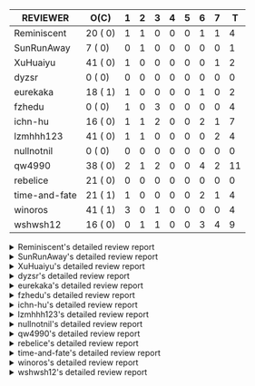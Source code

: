 |   REVIEWER    |  O(C)   | 1 | 2 | 3 | 4 | 5 | 6 | 7 | T  |
|---------------|---------|---|---|---|---|---|---|---|----|
| Reminiscent   | 20 ( 0) | 1 | 1 | 0 | 0 | 0 | 1 | 1 |  4 |
| SunRunAway    |  7 ( 0) | 0 | 1 | 0 | 0 | 0 | 0 | 0 |  1 |
| XuHuaiyu      | 41 ( 0) | 1 | 0 | 0 | 0 | 0 | 0 | 1 |  2 |
| dyzsr         |  0 ( 0) | 0 | 0 | 0 | 0 | 0 | 0 | 0 |  0 |
| eurekaka      | 18 ( 1) | 1 | 0 | 0 | 0 | 0 | 1 | 0 |  2 |
| fzhedu        |  0 ( 0) | 1 | 0 | 3 | 0 | 0 | 0 | 0 |  4 |
| ichn-hu       | 16 ( 0) | 1 | 1 | 2 | 0 | 0 | 2 | 1 |  7 |
| lzmhhh123     | 41 ( 0) | 1 | 1 | 0 | 0 | 0 | 0 | 2 |  4 |
| nullnotnil    |  0 ( 0) | 0 | 0 | 0 | 0 | 0 | 0 | 0 |  0 |
| qw4990        | 38 ( 0) | 2 | 1 | 2 | 0 | 0 | 4 | 2 | 11 |
| rebelice      | 21 ( 0) | 0 | 0 | 0 | 0 | 0 | 0 | 0 |  0 |
| time-and-fate | 21 ( 1) | 1 | 0 | 0 | 0 | 0 | 2 | 1 |  4 |
| winoros       | 41 ( 1) | 3 | 0 | 1 | 0 | 0 | 0 | 0 |  4 |
| wshwsh12      | 16 ( 0) | 0 | 1 | 1 | 0 | 0 | 3 | 4 |  9 |


<details> 
  <summary>Reminiscent's detailed review report</summary> 

## To Be Reviewed

|     REPO     |                                                                          PR                                                                           | C | LASTED |
|--------------|-------------------------------------------------------------------------------------------------------------------------------------------------------|---|--------|
| tidb/26261   | [util/ranger: fix wrong range calculation of prefix index when appending ranges to point ranges (#26066)](https://github.com/pingcap/tidb/pull/26261) |   | 41d21h |
| docs-cn/6948 | [spm: add description for baseline capture filter](https://github.com/pingcap/docs-cn/pull/6948)                                                      |   | 17h    |
| tidb/26474   | [planner: fix the unstable unit test TestTableFromMeta (#26463)](https://github.com/pingcap/tidb/pull/26474)                                          |   | 34d16h |
| tidb/26475   | [planner: fix the unstable unit test TestTableFromMeta (#26463)](https://github.com/pingcap/tidb/pull/26475)                                          |   | 34d16h |
| tidb/26476   | [planner: fix the unstable unit test TestTableFromMeta (#26463)](https://github.com/pingcap/tidb/pull/26476)                                          |   | 34d16h |
| tidb/26491   | [planner: fix the unstable test TestOrderedResultModeOnOtherOperators (#26481)](https://github.com/pingcap/tidb/pull/26491)                           |   | 33d23h |
| tidb/26492   | [planner: fix the unstable test TestOrderedResultModeOnOtherOperators (#26481)](https://github.com/pingcap/tidb/pull/26492)                           |   | 33d23h |
| tidb/26493   | [planner: fix the unstable test TestOrderedResultModeOnOtherOperators (#26481)](https://github.com/pingcap/tidb/pull/26493)                           |   | 33d23h |
| tidb/26498   | [planner: fix the unstable unit test `TestAnalyzeIncremental` (#26460)](https://github.com/pingcap/tidb/pull/26498)                                   |   | 33d20h |
| tidb/26499   | [planner: fix the unstable unit test `TestAnalyzeIncremental` (#26460)](https://github.com/pingcap/tidb/pull/26499)                                   |   | 33d19h |
| tidb/26501   | [planner: fix the unstable unit test `TestAnalyzeIncremental` (#26460)](https://github.com/pingcap/tidb/pull/26501)                                   |   | 33d19h |
| tidb/26503   | [planner: fix goroutine leak problem in some unit tests (#26500)](https://github.com/pingcap/tidb/pull/26503)                                         |   | 33d19h |
| tidb/26733   | [statistics: fix the fomula for checking outdated stats (#26728)](https://github.com/pingcap/tidb/pull/26733)                                         |   | 27d11h |
| tidb/26734   | [statistics: fix the fomula for checking outdated stats (#26728)](https://github.com/pingcap/tidb/pull/26734)                                         |   | 27d11h |
| tidb/26735   | [statistics: fix the fomula for checking outdated stats (#26728)](https://github.com/pingcap/tidb/pull/26735)                                         |   | 27d11h |
| tidb/26851   | [planner: fix the unstable test case TestAnalyzeIncremental (#26848)](https://github.com/pingcap/tidb/pull/26851)                                     |   | 22d15h |
| tidb/26852   | [planner: fix the unstable test case TestAnalyzeIncremental (#26848)](https://github.com/pingcap/tidb/pull/26852)                                     |   | 22d15h |
| tidb/26893   | [executor: fix several analyze related unstable tests (#26875)](https://github.com/pingcap/tidb/pull/26893)                                           |   | 21d18h |
| tidb/26911   | [planner: fix the issue that UnionScan returns wrong results in dynamic mode (#26876)](https://github.com/pingcap/tidb/pull/26911)                    |   | 20d22h |
| tidb/26912   | [planner: fix the issue that UnionScan returns wrong results in dynamic mode (#26876)](https://github.com/pingcap/tidb/pull/26912)                    |   | 20d22h |


## Reviewed in Last 7 Days

|    REPO    |                                                    PR                                                     | C | D |   R    |
|------------|-----------------------------------------------------------------------------------------------------------|---|---|--------|
| tidb/27161 | [planner: correctly set StatsVersion of tablePlan in copTask](https://github.com/pingcap/tidb/pull/27161) |   | 1 | 12d17h |
| tidb/27433 | [planner/core: migrate leak tests to goleak](https://github.com/pingcap/tidb/pull/27433)                  |   | 2 | 3d18h  |
| docs/6184  | [Updated sql-plan-management.md](https://github.com/pingcap/docs/pull/6184)                               |   | 6 | 2d19h  |
| tidb/27277 | [planner/cascades: migrate test-infra to testify ](https://github.com/pingcap/tidb/pull/27277)            |   | 7 | 2d6h   |


</details> 


<details> 
  <summary>SunRunAway's detailed review report</summary> 

## To Be Reviewed

|    REPO    |                                                          PR                                                          | C | LASTED  |
|------------|----------------------------------------------------------------------------------------------------------------------|---|---------|
| tidb/19807 | [executor: parallel evaluation for hash aggregate distinct](https://github.com/pingcap/tidb/pull/19807)              |   | 355d10h |
| tidb/21834 | [planner: enhanced index range calculation plan](https://github.com/pingcap/tidb/pull/21834)                         |   | 252d18h |
| tidb/21956 | [planner/preprocessor: disallow into-outfile clause in some place](https://github.com/pingcap/tidb/pull/21956)       |   | 245d23h |
| tidb/25385 | [executor: global kill 32bits (local connID part)](https://github.com/pingcap/tidb/pull/25385)                       |   | 73d10h  |
| tidb/27528 | [executor: make `group_concat` function consider the collation (#27490)](https://github.com/pingcap/tidb/pull/27528) |   | 1d21h   |
| tidb/27529 | [executor: make `group_concat` function consider the collation (#27490)](https://github.com/pingcap/tidb/pull/27529) |   | 1d21h   |
| tidb/27530 | [executor: make `group_concat` function consider the collation (#27490)](https://github.com/pingcap/tidb/pull/27530) |   | 1d21h   |


## Reviewed in Last 7 Days

|     REPO     |                                              PR                                               | C | D |   R   |
|--------------|-----------------------------------------------------------------------------------------------|---|---|-------|
| docs-cn/6716 | [sysvar: add doc for tidb-restricted-read-only](https://github.com/pingcap/docs-cn/pull/6716) |   | 2 | 33d3h |


</details> 


<details> 
  <summary>XuHuaiyu's detailed review report</summary> 

## To Be Reviewed

|     REPO     |                                                                                          PR                                                                                          | C | LASTED  |
|--------------|--------------------------------------------------------------------------------------------------------------------------------------------------------------------------------------|---|---------|
| docs-cn/5561 | [Add sql optimization-related docs to toc](https://github.com/pingcap/docs-cn/pull/5561)                                                                                             |   | 184d15h |
| docs-cn/6716 | [sysvar: add doc for tidb-restricted-read-only](https://github.com/pingcap/docs-cn/pull/6716)                                                                                        |   | 34d18h  |
| tidb/21401   | [expression: incompatibility with MySQL for ADDTIME()](https://github.com/pingcap/tidb/pull/21401)                                                                                   |   | 268d11h |
| docs-cn/6757 | [Remove two deprecated flags](https://github.com/pingcap/docs-cn/pull/6757)                                                                                                          |   | 27d19h  |
| tidb/26364   | [planner: unify the terms NDV and cardinality in the optimizer (#26345)](https://github.com/pingcap/tidb/pull/26364)                                                                 |   | 36d22h  |
| tidb/26566   | [expression, executor: fix type infer for greatest/leastest(datetime) (#26533)](https://github.com/pingcap/tidb/pull/26566)                                                          |   | 30d17h  |
| tidb/26671   | [expression: Fix wrong charset and collation for case when function (#26663)](https://github.com/pingcap/tidb/pull/26671)                                                            |   | 29d10h  |
| tidb/26672   | [expression: Fix wrong charset and collation for case when function (#26663)](https://github.com/pingcap/tidb/pull/26672)                                                            |   | 29d10h  |
| tidb/26673   | [expression: Fix wrong charset and collation for case when function (#26663)](https://github.com/pingcap/tidb/pull/26673)                                                            |   | 29d10h  |
| tidb/26707   | [statistics: trigger auto-analyze based on histogram row count (#24382)](https://github.com/pingcap/tidb/pull/26707)                                                                 |   | 28d16h  |
| tidb/26724   | [expression: fix float64 overflow check in plus/minus real function (#24179)](https://github.com/pingcap/tidb/pull/26724)                                                            |   | 27d18h  |
| tidb/26725   | [expression: fix float64 overflow check in plus/minus real function (#24179)](https://github.com/pingcap/tidb/pull/26725)                                                            |   | 27d18h  |
| tidb/26893   | [executor: fix several analyze related unstable tests (#26875)](https://github.com/pingcap/tidb/pull/26893)                                                                          |   | 21d18h  |
| tidb/26911   | [planner: fix the issue that UnionScan returns wrong results in dynamic mode (#26876)](https://github.com/pingcap/tidb/pull/26911)                                                   |   | 20d22h  |
| tidb/26912   | [planner: fix the issue that UnionScan returns wrong results in dynamic mode (#26876)](https://github.com/pingcap/tidb/pull/26912)                                                   |   | 20d22h  |
| tidb/26925   | [expression: Push down ADDDATE(), DATE_ADD() on String, Real types (#26441)](https://github.com/pingcap/tidb/pull/26925)                                                             |   | 20d18h  |
| tidb/26961   | [expression: Add missing pbcode for functions `InetAton/InetNtoa/Inet6Aton/Inet6Ntoa/IsIPv4/IsIPv4Compat/IsIPv4Mapped/IsIPv6`. (#26939)](https://github.com/pingcap/tidb/pull/26961) |   | 19d18h  |
| tidb/26995   | [expression/expression: add pushdown functions (#26786)](https://github.com/pingcap/tidb/pull/26995)                                                                                 |   | 17d12h  |
| tidb/27080   | [executor: change the time record way of IndexLookUp executor](https://github.com/pingcap/tidb/pull/27080)                                                                           |   | 15d15h  |
| tidb/27110   | [executor: fix unexpected behavior when casting invalid string to date (#26784)](https://github.com/pingcap/tidb/pull/27110)                                                         |   | 14d18h  |
| tidb/27112   | [executor: fix unexpected behavior when casting invalid string to date (#26784)](https://github.com/pingcap/tidb/pull/27112)                                                         |   | 14d18h  |
| tidb/27195   | [expression: do not derive filters containing null sensitive functions from outer join (#27067)](https://github.com/pingcap/tidb/pull/27195)                                         |   | 12d19h  |
| tidb/27258   | [planner: fix wrong selection push down when having above agg (#27021)](https://github.com/pingcap/tidb/pull/27258)                                                                  |   | 9d13h   |
| tidb/27282   | [planner: add missing column for Apply convert to Join (#27246)](https://github.com/pingcap/tidb/pull/27282)                                                                         |   | 8d22h   |
| tidb/27283   | [planner: add missing column for Apply convert to Join (#27246)](https://github.com/pingcap/tidb/pull/27283)                                                                         |   | 8d22h   |
| tidb/27284   | [planner: add missing column for Apply convert to Join (#27246)](https://github.com/pingcap/tidb/pull/27284)                                                                         |   | 8d22h   |
| tidb/27293   | [planner: generate tableDual when partition pruning failed (#26894)](https://github.com/pingcap/tidb/pull/27293)                                                                     |   | 8d19h   |
| tidb/27315   | [go.mod: update parser to fix the parse error for subquery (#25647)](https://github.com/pingcap/tidb/pull/27315)                                                                     |   | 8d13h   |
| tidb/27368   | [expression: fix extract bug when argument is a negative duration (#27318)](https://github.com/pingcap/tidb/pull/27368)                                                              |   | 6d20h   |
| tidb/27378   | [distsql: fix goroutine/memory leak for streaming when query is cancelled (#27354)](https://github.com/pingcap/tidb/pull/27378)                                                      |   | 6d18h   |
| tidb/27379   | [distsql: fix goroutine/memory leak for streaming when query is cancelled (#27354)](https://github.com/pingcap/tidb/pull/27379)                                                      |   | 6d18h   |
| tidb/27380   | [distsql: fix goroutine/memory leak for streaming when query is cancelled (#27354)](https://github.com/pingcap/tidb/pull/27380)                                                      |   | 6d18h   |
| tidb/27403   | [expression: round function for int should use round half up rule](https://github.com/pingcap/tidb/pull/27403)                                                                       |   | 6d10h   |
| tidb/27417   | [expression: Fix wrong way to check for overflow (#27122)](https://github.com/pingcap/tidb/pull/27417)                                                                               |   | 5d21h   |
| tidb/27499   | [executor: calling child.Open() after initialization for HashJoin](https://github.com/pingcap/tidb/pull/27499)                                                                       |   | 2d18h   |
| tidb/27528   | [executor: make `group_concat` function consider the collation (#27490)](https://github.com/pingcap/tidb/pull/27528)                                                                 |   | 1d21h   |
| tidb/27529   | [executor: make `group_concat` function consider the collation (#27490)](https://github.com/pingcap/tidb/pull/27529)                                                                 |   | 1d21h   |
| tidb/27530   | [executor: make `group_concat` function consider the collation (#27490)](https://github.com/pingcap/tidb/pull/27530)                                                                 |   | 1d21h   |
| tidb/27548   | [planner: fix expression rewrite makes between expr infers wrong collation. (#27254)](https://github.com/pingcap/tidb/pull/27548)                                                    |   | 1d15h   |
| tidb/27549   | [planner: fix expression rewrite makes between expr infers wrong collation. (#27254)](https://github.com/pingcap/tidb/pull/27549)                                                    |   | 1d15h   |
| tidb/27550   | [planner: fix expression rewrite makes between expr infers wrong collation. (#27254)](https://github.com/pingcap/tidb/pull/27550)                                                    |   | 1d15h   |


## Reviewed in Last 7 Days

|    REPO    |                                                           PR                                                           | C | D |   R    |
|------------|------------------------------------------------------------------------------------------------------------------------|---|---|--------|
| tidb/23373 | [executor: fix get var expr when session var is hex literal (#23241)](https://github.com/pingcap/tidb/pull/23373)      |   | 1 | 161d2h |
| tidb/27354 | [distsql: fix goroutine/memory leak for streaming when query is cancelled](https://github.com/pingcap/tidb/pull/27354) |   | 7 | 14h    |


</details> 


<details> 
  <summary>dyzsr's detailed review report</summary> 

## To Be Reviewed

| REPO | PR | C | LASTED |
|------|----|---|--------|


## Reviewed in Last 7 Days

| REPO | PR | C | D | R |
|------|----|---|---|---|


</details> 


<details> 
  <summary>eurekaka's detailed review report</summary> 

## To Be Reviewed

|    REPO    |                                                                         PR                                                                         | C | LASTED  |
|------------|----------------------------------------------------------------------------------------------------------------------------------------------------|---|---------|
| tidb/22416 | [core: fix subQuery at projection in only_full_group](https://github.com/pingcap/tidb/pull/22416)                                                  | Y | 221d11h |
| tidb/23316 | [planner: Fix rebuild range for prepared plan](https://github.com/pingcap/tidb/pull/23316)                                                         |   | 163d17h |
| tidb/24061 | [statistics: fix some potential panic in statistics (#23988)](https://github.com/pingcap/tidb/pull/24061)                                          |   | 132d12h |
| tidb/24556 | [planner: add MergeAdjacentWindow rule for cascades](https://github.com/pingcap/tidb/pull/24556)                                                   |   | 106d10h |
| tidb/25845 | [planner,executor: fix 'select ...(join on partition table) for update' panic (#21148)](https://github.com/pingcap/tidb/pull/25845)                |   | 56d19h  |
| tidb/26098 | [executor, planner: add support for SQL_CALC_FOUND_ROWS](https://github.com/pingcap/tidb/pull/26098)                                               |   | 46d23h  |
| tidb/26658 | [planner: fix CTE bug when MergeJoin is used (#25514)](https://github.com/pingcap/tidb/pull/26658)                                                 |   | 29d15h  |
| tidb/26734 | [statistics: fix the fomula for checking outdated stats (#26728)](https://github.com/pingcap/tidb/pull/26734)                                      |   | 27d11h  |
| tidb/26963 | [ddl: tidb panic while query hash partition table with is null condition (#23849)](https://github.com/pingcap/tidb/pull/26963)                     |   | 19d16h  |
| tidb/27099 | [planner: support expression index for view](https://github.com/pingcap/tidb/pull/27099)                                                           |   | 14d19h  |
| tidb/27299 | [statistics: fix "data too long" error when dumping stats from table with new collation data (#27033)](https://github.com/pingcap/tidb/pull/27299) |   | 8d18h   |
| tidb/27300 | [statistics: fix "data too long" error when dumping stats from table with new collation data (#27033)](https://github.com/pingcap/tidb/pull/27300) |   | 8d18h   |
| tidb/27301 | [statistics: fix "data too long" error when dumping stats from table with new collation data (#27033)](https://github.com/pingcap/tidb/pull/27301) |   | 8d18h   |
| tidb/27302 | [statistics: fix "data too long" error when dumping stats from table with new collation data (#27033)](https://github.com/pingcap/tidb/pull/27302) |   | 8d18h   |
| tidb/27308 | [statistics: fix a error check to prevent nil dereference (#27295)](https://github.com/pingcap/tidb/pull/27308)                                    |   | 8d17h   |
| tidb/27548 | [planner: fix expression rewrite makes between expr infers wrong collation. (#27254)](https://github.com/pingcap/tidb/pull/27548)                  |   | 1d15h   |
| tidb/27549 | [planner: fix expression rewrite makes between expr infers wrong collation. (#27254)](https://github.com/pingcap/tidb/pull/27549)                  |   | 1d15h   |
| tidb/27550 | [planner: fix expression rewrite makes between expr infers wrong collation. (#27254)](https://github.com/pingcap/tidb/pull/27550)                  |   | 1d15h   |


## Reviewed in Last 7 Days

|     REPO     |                                        PR                                        | C | D |  R  |
|--------------|----------------------------------------------------------------------------------|---|---|-----|
| docs/6248    | [fix typo for sql-plan-management.md](https://github.com/pingcap/docs/pull/6248) |   | 1 | 0h  |
| docs-cn/6896 | [spm: fix typo](https://github.com/pingcap/docs-cn/pull/6896)                    |   | 6 | 15h |


</details> 


<details> 
  <summary>fzhedu's detailed review report</summary> 

## To Be Reviewed

| REPO | PR | C | LASTED |
|------|----|---|--------|


## Reviewed in Last 7 Days

|    REPO    |                                                         PR                                                         | C | D |   R    |
|------------|--------------------------------------------------------------------------------------------------------------------|---|---|--------|
| tics/2759  | [fix bug that SharedQueryBlockInputStream may loss block randomly](https://github.com/pingcap/tics/pull/2759)      |   | 1 | 0h     |
| tidb/27029 | [planner: add projection pushdown to tikv](https://github.com/pingcap/tidb/pull/27029)                             |   | 3 | 14d16h |
| tics/2741  | [Fix dupliated serialization for broadcast join in MPPTunnelSet::write](https://github.com/pingcap/tics/pull/2741) |   | 3 | 2h     |
| tics/2574  | [Separate MPPTunnel into a single file](https://github.com/pingcap/tics/pull/2574)                                 |   | 3 | 18d12h |


</details> 


<details> 
  <summary>ichn-hu's detailed review report</summary> 

## To Be Reviewed

|    REPO    |                                                           PR                                                           | C | LASTED  |
|------------|------------------------------------------------------------------------------------------------------------------------|---|---------|
| tidb/20903 | [planner: fix confused and unnecessary double-projection in plans.](https://github.com/pingcap/tidb/pull/20903)        |   | 292d17h |
| tidb/22631 | [executor: refine window processor](https://github.com/pingcap/tidb/pull/22631)                                        |   | 206d22h |
| tidb/26000 | [expression: fix incompatible last_day func behavior in sql mode (#25953)](https://github.com/pingcap/tidb/pull/26000) |   | 50d15h  |
| tidb/27119 | [executor: fix json_objectagg() on varbinary type](https://github.com/pingcap/tidb/pull/27119)                         |   | 14d16h  |
| tidb/27403 | [expression: round function for int should use round half up rule](https://github.com/pingcap/tidb/pull/27403)         |   | 6d10h   |
| tidb/27416 | [expression: Fix wrong way to check for overflow (#27122)](https://github.com/pingcap/tidb/pull/27416)                 |   | 5d21h   |
| tidb/27417 | [expression: Fix wrong way to check for overflow (#27122)](https://github.com/pingcap/tidb/pull/27417)                 |   | 5d21h   |
| tidb/27418 | [expression: Fix wrong way to check for overflow (#27122)](https://github.com/pingcap/tidb/pull/27418)                 |   | 5d21h   |
| tidb/27419 | [expression: Fix wrong way to check for overflow (#27122)](https://github.com/pingcap/tidb/pull/27419)                 |   | 5d21h   |
| tidb/27451 | [expression: fix wrong result for date add sub (#27244)](https://github.com/pingcap/tidb/pull/27451)                   |   | 5d16h   |
| tidb/27452 | [expression: fix wrong result for date add sub (#27244)](https://github.com/pingcap/tidb/pull/27452)                   |   | 5d16h   |
| tidb/27453 | [expression: fix wrong result for date add sub (#27244)](https://github.com/pingcap/tidb/pull/27453)                   |   | 5d16h   |
| tidb/27454 | [expression: fix wrong result for date add sub (#27244)](https://github.com/pingcap/tidb/pull/27454)                   |   | 5d16h   |
| tidb/27528 | [executor: make `group_concat` function consider the collation (#27490)](https://github.com/pingcap/tidb/pull/27528)   |   | 1d21h   |
| tidb/27529 | [executor: make `group_concat` function consider the collation (#27490)](https://github.com/pingcap/tidb/pull/27529)   |   | 1d21h   |
| tidb/27530 | [executor: make `group_concat` function consider the collation (#27490)](https://github.com/pingcap/tidb/pull/27530)   |   | 1d21h   |


## Reviewed in Last 7 Days

|        REPO        |                                                        PR                                                         | C | D |   R    |
|--------------------|-------------------------------------------------------------------------------------------------------------------|---|---|--------|
| tidb/27569         | [unistore: remove an unused interface](https://github.com/pingcap/tidb/pull/27569)                                |   | 1 | 0h     |
| tidb/26651         | [expression, executor: introduce propagateType for castDecimalAsReal](https://github.com/pingcap/tidb/pull/26651) |   | 2 | 27d21h |
| tidb/27490         | [executor: make `group_concat` function consider the collation](https://github.com/pingcap/tidb/pull/27490)       |   | 3 | 1h     |
| tidb-dev-guide/104 | [install-golang: grammar review](https://github.com/pingcap/tidb-dev-guide/pull/104)                              |   | 3 | 0h     |
| tidb/27244         | [expression: fix wrong result for date add sub](https://github.com/pingcap/tidb/pull/27244)                       |   | 6 | 4d0h   |
| tidb/27122         | [expression: Fix wrong way to check for overflow](https://github.com/pingcap/tidb/pull/27122)                     |   | 6 | 8d17h  |
| tidb/27360         | [expression: support pushing function `ROUND` to TiFlash](https://github.com/pingcap/tidb/pull/27360)             |   | 7 | 5h     |


</details> 


<details> 
  <summary>lzmhhh123's detailed review report</summary> 

## To Be Reviewed

|     REPO     |                                                                                          PR                                                                                          | C | LASTED  |
|--------------|--------------------------------------------------------------------------------------------------------------------------------------------------------------------------------------|---|---------|
| docs-cn/6861 | [Add description about table name/alias specifying for read_from_storage hint](https://github.com/pingcap/docs-cn/pull/6861)                                                         |   | 12d13h  |
| tidb/22631   | [executor: refine window processor](https://github.com/pingcap/tidb/pull/22631)                                                                                                      |   | 206d22h |
| docs/6164    | [Add description about table name/alias specifying for read_from_storage hint](https://github.com/pingcap/docs/pull/6164)                                                            |   | 12d13h  |
| tidb/24778   | [expression: Push down group concat to TiFlash](https://github.com/pingcap/tidb/pull/24778)                                                                                          |   | 97d22h  |
| tidb/26005   | [expression: fix cast string like '.1a1' to decimal has no warnings information](https://github.com/pingcap/tidb/pull/26005)                                                         |   | 50d13h  |
| tidb/26152   | [types: year function can't handle some date string](https://github.com/pingcap/tidb/pull/26152)                                                                                     |   | 44d14h  |
| tidb/26343   | [metrics: fix copr-cache metrics (#26339)](https://github.com/pingcap/tidb/pull/26343)                                                                                               |   | 37d17h  |
| tidb/26455   | [util: fix range building for binary literal (#23699)](https://github.com/pingcap/tidb/pull/26455)                                                                                   |   | 34d20h  |
| tidb/26501   | [planner: fix the unstable unit test `TestAnalyzeIncremental` (#26460)](https://github.com/pingcap/tidb/pull/26501)                                                                  |   | 33d19h  |
| tikv/10616   | [copr: fix Max/Min bug when comparing signed and unsigned int64 (#10167)](https://github.com/tikv/tikv/pull/10616)                                                                   |   | 33d20h  |
| tidb/26673   | [expression: Fix wrong charset and collation for case when function (#26663)](https://github.com/pingcap/tidb/pull/26673)                                                            |   | 29d10h  |
| tikv/10617   | [copr: fix Max/Min bug when comparing signed and unsigned int64 (#10167)](https://github.com/tikv/tikv/pull/10617)                                                                   |   | 33d20h  |
| tidb/26724   | [expression: fix float64 overflow check in plus/minus real function (#24179)](https://github.com/pingcap/tidb/pull/26724)                                                            |   | 27d18h  |
| tidb/26725   | [expression: fix float64 overflow check in plus/minus real function (#24179)](https://github.com/pingcap/tidb/pull/26725)                                                            |   | 27d18h  |
| tidb/26735   | [statistics: fix the fomula for checking outdated stats (#26728)](https://github.com/pingcap/tidb/pull/26735)                                                                        |   | 27d11h  |
| tidb/26852   | [planner: fix the unstable test case TestAnalyzeIncremental (#26848)](https://github.com/pingcap/tidb/pull/26852)                                                                    |   | 22d15h  |
| tidb/26888   | [types: fix inaccurate return type of plus between bit and int](https://github.com/pingcap/tidb/pull/26888)                                                                          |   | 21d19h  |
| tidb/26904   | [executor: make NO_ZERO_IN_DATE affect the default values (#26828)](https://github.com/pingcap/tidb/pull/26904)                                                                      |   | 21d6h   |
| tidb/26918   | [expression: Support mathematical functions pushdown to tiflash (#25596)](https://github.com/pingcap/tidb/pull/26918)                                                                |   | 20d19h  |
| tidb/26919   | [expression: Support mathematical functions pushdown to tiflash (#25596)](https://github.com/pingcap/tidb/pull/26919)                                                                |   | 20d19h  |
| tidb/26924   | [expression: Push down ADDDATE(), DATE_ADD() on String, Real types (#26441)](https://github.com/pingcap/tidb/pull/26924)                                                             |   | 20d18h  |
| tidb/26960   | [expression: Add missing pbcode for functions `InetAton/InetNtoa/Inet6Aton/Inet6Ntoa/IsIPv4/IsIPv4Compat/IsIPv4Mapped/IsIPv6`. (#26939)](https://github.com/pingcap/tidb/pull/26960) |   | 19d18h  |
| tidb/26967   | [planner: add missing distinct flag for Apply convert to join (#26959)](https://github.com/pingcap/tidb/pull/26967)                                                                  |   | 19d15h  |
| tidb/26968   | [planner: add missing distinct flag for Apply convert to join (#26959)](https://github.com/pingcap/tidb/pull/26968)                                                                  |   | 19d15h  |
| tidb/26969   | [planner: add missing distinct flag for Apply convert to join (#26959)](https://github.com/pingcap/tidb/pull/26969)                                                                  |   | 19d15h  |
| tidb/27062   | [planner: fix bug when unfolding wildcard in view definiton (#25226)](https://github.com/pingcap/tidb/pull/27062)                                                                    |   | 15d19h  |
| tidb/27063   | [planner: fix bug when unfolding wildcard in view definiton (#25226)](https://github.com/pingcap/tidb/pull/27063)                                                                    |   | 15d19h  |
| tidb/27110   | [executor: fix unexpected behavior when casting invalid string to date (#26784)](https://github.com/pingcap/tidb/pull/27110)                                                         |   | 14d18h  |
| tidb/27194   | [expression: do not derive filters containing null sensitive functions from outer join (#27067)](https://github.com/pingcap/tidb/pull/27194)                                         |   | 12d19h  |
| tidb/27212   | [planner: fix wrong charset about union result of date type and int](https://github.com/pingcap/tidb/pull/27212)                                                                     |   | 12d14h  |
| tidb/27258   | [planner: fix wrong selection push down when having above agg (#27021)](https://github.com/pingcap/tidb/pull/27258)                                                                  |   | 9d13h   |
| tidb/27282   | [planner: add missing column for Apply convert to Join (#27246)](https://github.com/pingcap/tidb/pull/27282)                                                                         |   | 8d22h   |
| tidb/27283   | [planner: add missing column for Apply convert to Join (#27246)](https://github.com/pingcap/tidb/pull/27283)                                                                         |   | 8d22h   |
| tidb/27284   | [planner: add missing column for Apply convert to Join (#27246)](https://github.com/pingcap/tidb/pull/27284)                                                                         |   | 8d22h   |
| tidb/27301   | [statistics: fix "data too long" error when dumping stats from table with new collation data (#27033)](https://github.com/pingcap/tidb/pull/27301)                                   |   | 8d18h   |
| tidb/27316   | [go.mod: update parser to fix the parse error for subquery (#25647)](https://github.com/pingcap/tidb/pull/27316)                                                                     |   | 8d13h   |
| tidb/27367   | [expression: fix extract bug when argument is a negative duration (#27318)](https://github.com/pingcap/tidb/pull/27367)                                                              |   | 6d20h   |
| tidb/27412   | [planner: fix tablesample 'order by' clause from partitioned table (#27383)](https://github.com/pingcap/tidb/pull/27412)                                                             |   | 5d21h   |
| tidb/27453   | [expression: fix wrong result for date add sub (#27244)](https://github.com/pingcap/tidb/pull/27453)                                                                                 |   | 5d16h   |
| tidb/27528   | [executor: make `group_concat` function consider the collation (#27490)](https://github.com/pingcap/tidb/pull/27528)                                                                 |   | 1d21h   |
| tidb/27549   | [planner: fix expression rewrite makes between expr infers wrong collation. (#27254)](https://github.com/pingcap/tidb/pull/27549)                                                    |   | 1d15h   |


## Reviewed in Last 7 Days

|    REPO     |                                                           PR                                                            | C | D |   R    |
|-------------|-------------------------------------------------------------------------------------------------------------------------|---|---|--------|
| tidb/23373  | [executor: fix get var expr when session var is hex literal (#23241)](https://github.com/pingcap/tidb/pull/23373)       |   | 1 | 161d2h |
| tidb/27022  | [planner: fix column count mismatch error when push down Agg to UnionExec.](https://github.com/pingcap/tidb/pull/27022) |   | 2 | 14d22h |
| tidb/27382  | [*: update parser to fix IT](https://github.com/pingcap/tidb/pull/27382)                                                |   | 7 | 2h     |
| parser/1317 | [fix select field again](https://github.com/pingcap/parser/pull/1317)                                                   |   | 7 | 0h     |


</details> 


<details> 
  <summary>nullnotnil's detailed review report</summary> 

## To Be Reviewed

| REPO | PR | C | LASTED |
|------|----|---|--------|


## Reviewed in Last 7 Days

| REPO | PR | C | D | R |
|------|----|---|---|---|


</details> 


<details> 
  <summary>qw4990's detailed review report</summary> 

## To Be Reviewed

|     REPO     |                                                                          PR                                                                           | C | LASTED  |
|--------------|-------------------------------------------------------------------------------------------------------------------------------------------------------|---|---------|
| tidb/21018   | [planner: don't push down null sensitive join conditions (#19620)](https://github.com/pingcap/tidb/pull/21018)                                        |   | 286d16h |
| docs-cn/5561 | [Add sql optimization-related docs to toc](https://github.com/pingcap/docs-cn/pull/5561)                                                              |   | 184d15h |
| tidb/23590   | [planner, table: optimize the list partition pruner for range query](https://github.com/pingcap/tidb/pull/23590)                                      |   | 152d16h |
| tidb/25845   | [planner,executor: fix 'select ...(join on partition table) for update' panic (#21148)](https://github.com/pingcap/tidb/pull/25845)                   |   | 56d19h  |
| tidb/26261   | [util/ranger: fix wrong range calculation of prefix index when appending ranges to point ranges (#26066)](https://github.com/pingcap/tidb/pull/26261) |   | 41d21h  |
| tidb/26323   | [planner: use multi-layer projections for subquery selection (#8190)](https://github.com/pingcap/tidb/pull/26323)                                     |   | 38d6h   |
| tidb/26493   | [planner: fix the unstable test TestOrderedResultModeOnOtherOperators (#26481)](https://github.com/pingcap/tidb/pull/26493)                           |   | 33d23h  |
| tidb/26499   | [planner: fix the unstable unit test `TestAnalyzeIncremental` (#26460)](https://github.com/pingcap/tidb/pull/26499)                                   |   | 33d19h  |
| tidb/26563   | [planner/core: fix a panic when select for update on join partition table with normal table (#26373)](https://github.com/pingcap/tidb/pull/26563)     |   | 30d17h  |
| tidb/26631   | [executor: fix table id to partition id mapping in select lock executor (#26380)](https://github.com/pingcap/tidb/pull/26631)                         |   | 29d21h  |
| tidb/26658   | [planner: fix CTE bug when MergeJoin is used (#25514)](https://github.com/pingcap/tidb/pull/26658)                                                    |   | 29d15h  |
| tidb/26672   | [expression: Fix wrong charset and collation for case when function (#26663)](https://github.com/pingcap/tidb/pull/26672)                             |   | 29d10h  |
| tidb/26702   | [variable, ddl: allow auto inc columns in generated columns and expression indexes (#23940)](https://github.com/pingcap/tidb/pull/26702)              |   | 28d17h  |
| tidb/26851   | [planner: fix the unstable test case TestAnalyzeIncremental (#26848)](https://github.com/pingcap/tidb/pull/26851)                                     |   | 22d15h  |
| tidb/26893   | [executor: fix several analyze related unstable tests (#26875)](https://github.com/pingcap/tidb/pull/26893)                                           |   | 21d18h  |
| tidb/26903   | [executor: make NO_ZERO_IN_DATE affect the default values (#26828)](https://github.com/pingcap/tidb/pull/26903)                                       |   | 21d6h   |
| tidb/26919   | [expression: Support mathematical functions pushdown to tiflash (#25596)](https://github.com/pingcap/tidb/pull/26919)                                 |   | 20d19h  |
| tidb/26927   | [expression: support date function pushed down to tiflash (#26640)](https://github.com/pingcap/tidb/pull/26927)                                       |   | 20d18h  |
| tidb/26969   | [planner: add missing distinct flag for Apply convert to join (#26959)](https://github.com/pingcap/tidb/pull/26969)                                   |   | 19d15h  |
| tidb/27006   | [excutor: fix the date precision of builtinCastDurationAsStringSig.vecEvalString (#23332)](https://github.com/pingcap/tidb/pull/27006)                |   | 16d23h  |
| tidb/27053   | [Revert "ddl: fix create partition table error under NO_UNSIGNED_SUBTRACTION" (#26935)](https://github.com/pingcap/tidb/pull/27053)                   |   | 15d22h  |
| tidb/27062   | [planner: fix bug when unfolding wildcard in view definiton (#25226)](https://github.com/pingcap/tidb/pull/27062)                                     |   | 15d19h  |
| tidb/27063   | [planner: fix bug when unfolding wildcard in view definiton (#25226)](https://github.com/pingcap/tidb/pull/27063)                                     |   | 15d19h  |
| tidb/27100   | [Revert "ddl: fix create partition table error under NO_UNSIGNED_SUBTRACTION" (#26935)](https://github.com/pingcap/tidb/pull/27100)                   |   | 14d19h  |
| tidb/27260   | [planner: do not merge the generated column stats to global stats (#27256)](https://github.com/pingcap/tidb/pull/27260)                               |   | 9d12h   |
| tidb/27293   | [planner: generate tableDual when partition pruning failed (#26894)](https://github.com/pingcap/tidb/pull/27293)                                      |   | 8d19h   |
| tidb/27300   | [statistics: fix "data too long" error when dumping stats from table with new collation data (#27033)](https://github.com/pingcap/tidb/pull/27300)    |   | 8d18h   |
| tidb/27305   | [statistics: fix a error check to prevent nil dereference (#27295)](https://github.com/pingcap/tidb/pull/27305)                                       |   | 8d17h   |
| tidb/27306   | [statistics: fix a error check to prevent nil dereference (#27295)](https://github.com/pingcap/tidb/pull/27306)                                       |   | 8d17h   |
| tidb/27308   | [statistics: fix a error check to prevent nil dereference (#27295)](https://github.com/pingcap/tidb/pull/27308)                                       |   | 8d17h   |
| tidb/27315   | [go.mod: update parser to fix the parse error for subquery (#25647)](https://github.com/pingcap/tidb/pull/27315)                                      |   | 8d13h   |
| tidb/27316   | [go.mod: update parser to fix the parse error for subquery (#25647)](https://github.com/pingcap/tidb/pull/27316)                                      |   | 8d13h   |
| tidb/27319   | [ddl: fix `DROP [GLOBAL] TEMPORARY TABLE IF EXISTS` returns error when table not exist (#27287)](https://github.com/pingcap/tidb/pull/27319)          |   | 8d12h   |
| tidb/27380   | [distsql: fix goroutine/memory leak for streaming when query is cancelled (#27354)](https://github.com/pingcap/tidb/pull/27380)                       |   | 6d18h   |
| tidb/27411   | [planner: fix tablesample 'order by' clause from partitioned table (#27383)](https://github.com/pingcap/tidb/pull/27411)                              |   | 5d21h   |
| tidb/27412   | [planner: fix tablesample 'order by' clause from partitioned table (#27383)](https://github.com/pingcap/tidb/pull/27412)                              |   | 5d21h   |
| tidb/27452   | [expression: fix wrong result for date add sub (#27244)](https://github.com/pingcap/tidb/pull/27452)                                                  |   | 5d16h   |
| tidb/27548   | [planner: fix expression rewrite makes between expr infers wrong collation. (#27254)](https://github.com/pingcap/tidb/pull/27548)                     |   | 1d15h   |


## Reviewed in Last 7 Days

|     REPO     |                                                             PR                                                             | C | D |   R    |
|--------------|----------------------------------------------------------------------------------------------------------------------------|---|---|--------|
| tidb/27584   | [planner: make sure limit outputs no more columns than its child (#25345)](https://github.com/pingcap/tidb/pull/27584)     |   | 1 | 0h     |
| docs-cn/6943 | [fix typo for SPM](https://github.com/pingcap/docs-cn/pull/6943)                                                           |   | 1 | 0h     |
| tidb/27433   | [planner/core: migrate leak tests to goleak](https://github.com/pingcap/tidb/pull/27433)                                   |   | 2 | 3d18h  |
| tidb/27506   | [expression: make count distinct multi column aware of new collation (#27111)](https://github.com/pingcap/tidb/pull/27506) |   | 3 | 0h     |
| tidb/27507   | [expression: make count distinct multi column aware of new collation (#27111)](https://github.com/pingcap/tidb/pull/27507) |   | 3 | 0h     |
| tidb/27414   | [planner: fix tablesample 'order by' clause from partitioned table (#27383)](https://github.com/pingcap/tidb/pull/27414)   |   | 6 | 3h     |
| docs/6159    | [Introduced 2 new variables](https://github.com/pingcap/docs/pull/6159)                                                    |   | 6 | 7d1h   |
| tidb/27430   | [statistics: fix two unstable tests](https://github.com/pingcap/tidb/pull/27430)                                           |   | 6 | 0h     |
| tidb/27383   | [planner: fix tablesample 'order by' clause from partitioned table](https://github.com/pingcap/tidb/pull/27383)            |   | 6 | 19h    |
| tidb/26892   | [[DNM]executor: fix data race in tryFillViewColumnType](https://github.com/pingcap/tidb/pull/26892)                        |   | 7 | 14d23h |
| tidb/26713   | [planner: use the converted datum based on the target column to point get](https://github.com/pingcap/tidb/pull/26713)     |   | 7 | 21d15h |


</details> 


<details> 
  <summary>rebelice's detailed review report</summary> 

## To Be Reviewed

|     REPO     |                                                                 PR                                                                  | C | LASTED  |
|--------------|-------------------------------------------------------------------------------------------------------------------------------------|---|---------|
| docs/5185    | [sql-statements, information-schema: add `END_TIME` field for table `ANALYZE_STATUS`](https://github.com/pingcap/docs/pull/5185)    |   | 146d17h |
| docs-cn/5916 | [sql-statements, information-schema: add `END_TIME` field for table `ANALYZE_STATUS`](https://github.com/pingcap/docs-cn/pull/5916) |   | 146d17h |
| tidb/24033   | [statistics: fix some unstable tests in global stats (#23502)](https://github.com/pingcap/tidb/pull/24033)                          |   | 133d9h  |
| tidb/24374   | [planner: filter conflict read_from_storage hints (#24313)](https://github.com/pingcap/tidb/pull/24374)                             |   | 118d19h |
| tidb/24669   | [planner: fix "order by + num " can use a column not in select fields](https://github.com/pingcap/tidb/pull/24669)                  |   | 103d16h |
| tidb/26364   | [planner: unify the terms NDV and cardinality in the optimizer (#26345)](https://github.com/pingcap/tidb/pull/26364)                |   | 36d22h  |
| tidb/26474   | [planner: fix the unstable unit test TestTableFromMeta (#26463)](https://github.com/pingcap/tidb/pull/26474)                        |   | 34d16h  |
| tidb/26475   | [planner: fix the unstable unit test TestTableFromMeta (#26463)](https://github.com/pingcap/tidb/pull/26475)                        |   | 34d16h  |
| tidb/26476   | [planner: fix the unstable unit test TestTableFromMeta (#26463)](https://github.com/pingcap/tidb/pull/26476)                        |   | 34d16h  |
| tidb/26491   | [planner: fix the unstable test TestOrderedResultModeOnOtherOperators (#26481)](https://github.com/pingcap/tidb/pull/26491)         |   | 33d23h  |
| tidb/26492   | [planner: fix the unstable test TestOrderedResultModeOnOtherOperators (#26481)](https://github.com/pingcap/tidb/pull/26492)         |   | 33d23h  |
| tidb/26493   | [planner: fix the unstable test TestOrderedResultModeOnOtherOperators (#26481)](https://github.com/pingcap/tidb/pull/26493)         |   | 33d23h  |
| tidb/26498   | [planner: fix the unstable unit test `TestAnalyzeIncremental` (#26460)](https://github.com/pingcap/tidb/pull/26498)                 |   | 33d20h  |
| tidb/26499   | [planner: fix the unstable unit test `TestAnalyzeIncremental` (#26460)](https://github.com/pingcap/tidb/pull/26499)                 |   | 33d19h  |
| tidb/26501   | [planner: fix the unstable unit test `TestAnalyzeIncremental` (#26460)](https://github.com/pingcap/tidb/pull/26501)                 |   | 33d19h  |
| tidb/26505   | [planner: fix goroutine leak problem in some unit tests (#26500)](https://github.com/pingcap/tidb/pull/26505)                       |   | 33d19h  |
| tidb/26851   | [planner: fix the unstable test case TestAnalyzeIncremental (#26848)](https://github.com/pingcap/tidb/pull/26851)                   |   | 22d15h  |
| tidb/26852   | [planner: fix the unstable test case TestAnalyzeIncremental (#26848)](https://github.com/pingcap/tidb/pull/26852)                   |   | 22d15h  |
| tidb/26911   | [planner: fix the issue that UnionScan returns wrong results in dynamic mode (#26876)](https://github.com/pingcap/tidb/pull/26911)  |   | 20d22h  |
| tidb/26912   | [planner: fix the issue that UnionScan returns wrong results in dynamic mode (#26876)](https://github.com/pingcap/tidb/pull/26912)  |   | 20d22h  |
| tidb/26963   | [ddl: tidb panic while query hash partition table with is null condition (#23849)](https://github.com/pingcap/tidb/pull/26963)      |   | 19d16h  |


## Reviewed in Last 7 Days

| REPO | PR | C | D | R |
|------|----|---|---|---|


</details> 


<details> 
  <summary>time-and-fate's detailed review report</summary> 

## To Be Reviewed

|    REPO    |                                                                      PR                                                                       | C | LASTED  |
|------------|-----------------------------------------------------------------------------------------------------------------------------------------------|---|---------|
| tidb/22416 | [core: fix subQuery at projection in only_full_group](https://github.com/pingcap/tidb/pull/22416)                                             | Y | 221d11h |
| tidb/24374 | [planner: filter conflict read_from_storage hints (#24313)](https://github.com/pingcap/tidb/pull/24374)                                       |   | 118d19h |
| tidb/24539 | [statistics: dump FMSketch to KV only for partition table with dynamic prune mode (#24453)](https://github.com/pingcap/tidb/pull/24539)       |   | 106d21h |
| tidb/25390 | [planner/core: fix `isTableAliasDuplicate`, use `schema.name` as key when table has a alias name](https://github.com/pingcap/tidb/pull/25390) |   | 72d19h  |
| tidb/26474 | [planner: fix the unstable unit test TestTableFromMeta (#26463)](https://github.com/pingcap/tidb/pull/26474)                                  |   | 34d16h  |
| tidb/26475 | [planner: fix the unstable unit test TestTableFromMeta (#26463)](https://github.com/pingcap/tidb/pull/26475)                                  |   | 34d16h  |
| tidb/26476 | [planner: fix the unstable unit test TestTableFromMeta (#26463)](https://github.com/pingcap/tidb/pull/26476)                                  |   | 34d16h  |
| tidb/26498 | [planner: fix the unstable unit test `TestAnalyzeIncremental` (#26460)](https://github.com/pingcap/tidb/pull/26498)                           |   | 33d20h  |
| tidb/26499 | [planner: fix the unstable unit test `TestAnalyzeIncremental` (#26460)](https://github.com/pingcap/tidb/pull/26499)                           |   | 33d19h  |
| tidb/26501 | [planner: fix the unstable unit test `TestAnalyzeIncremental` (#26460)](https://github.com/pingcap/tidb/pull/26501)                           |   | 33d19h  |
| tidb/26506 | [planner: fix goroutine leak problem in some unit tests (#26500)](https://github.com/pingcap/tidb/pull/26506)                                 |   | 33d19h  |
| tidb/26661 | [planner: only build the same CTE once (#26454)](https://github.com/pingcap/tidb/pull/26661)                                                  |   | 29d15h  |
| tidb/26851 | [planner: fix the unstable test case TestAnalyzeIncremental (#26848)](https://github.com/pingcap/tidb/pull/26851)                             |   | 22d15h  |
| tidb/26852 | [planner: fix the unstable test case TestAnalyzeIncremental (#26848)](https://github.com/pingcap/tidb/pull/26852)                             |   | 22d15h  |
| tidb/26897 | [store/copr: use a ttl duration to protect a new recovered tiflash nod…](https://github.com/pingcap/tidb/pull/26897)                          |   | 21d16h  |
| tidb/27123 | [planner: refine prefer-range-scan behavior](https://github.com/pingcap/tidb/pull/27123)                                                      |   | 14d14h  |
| tidb/27193 | [expression: do not derive filters containing null sensitive functions from outer join (#27067)](https://github.com/pingcap/tidb/pull/27193)  |   | 12d19h  |
| tidb/27194 | [expression: do not derive filters containing null sensitive functions from outer join (#27067)](https://github.com/pingcap/tidb/pull/27194)  |   | 12d19h  |
| tidb/27195 | [expression: do not derive filters containing null sensitive functions from outer join (#27067)](https://github.com/pingcap/tidb/pull/27195)  |   | 12d19h  |
| tidb/27260 | [planner: do not merge the generated column stats to global stats (#27256)](https://github.com/pingcap/tidb/pull/27260)                       |   | 9d12h   |
| tidb/27284 | [planner: add missing column for Apply convert to Join (#27246)](https://github.com/pingcap/tidb/pull/27284)                                  |   | 8d22h   |


## Reviewed in Last 7 Days

|      REPO      |                                                      PR                                                       | C | D |  R   |
|----------------|---------------------------------------------------------------------------------------------------------------|---|---|------|
| tikv/10817     | [coprocessor: tag analyze requests correctly](https://github.com/tikv/tikv/pull/10817)                        |   | 1 | 1h   |
| tidb-test/1266 | [mysql_test: update row count of selection in explain result](https://github.com/pingcap/tidb-test/pull/1266) |   | 6 | 0h   |
| tidb/27430     | [statistics: fix two unstable tests](https://github.com/pingcap/tidb/pull/27430)                              |   | 6 | 0h   |
| tidb/27277     | [planner/cascades: migrate test-infra to testify ](https://github.com/pingcap/tidb/pull/27277)                |   | 7 | 2d6h |


</details> 


<details> 
  <summary>winoros's detailed review report</summary> 

## To Be Reviewed

|     REPO     |                                                                          PR                                                                           | C | LASTED  |
|--------------|-------------------------------------------------------------------------------------------------------------------------------------------------------|---|---------|
| docs-cn/5916 | [sql-statements, information-schema: add `END_TIME` field for table `ANALYZE_STATUS`](https://github.com/pingcap/docs-cn/pull/5916)                   |   | 146d17h |
| docs-cn/6859 | [sysvar: update doc for tidb_opt_prefer_range_scan](https://github.com/pingcap/docs-cn/pull/6859)                                                     |   | 12d20h  |
| tidb/20903   | [planner: fix confused and unnecessary double-projection in plans.](https://github.com/pingcap/tidb/pull/20903)                                       |   | 292d17h |
| docs/5783    | [migration: Add information about Vitess to TiDB migration](https://github.com/pingcap/docs/pull/5783)                                                |   | 72d5h   |
| docs-cn/6887 | [release note: add a check item for feedback-probability](https://github.com/pingcap/docs-cn/pull/6887)                                               |   | 7d18h   |
| tidb/21018   | [planner: don't push down null sensitive join conditions (#19620)](https://github.com/pingcap/tidb/pull/21018)                                        |   | 286d16h |
| tidb/22416   | [core: fix subQuery at projection in only_full_group](https://github.com/pingcap/tidb/pull/22416)                                                     | Y | 221d11h |
| tidb/22478   | [planner, executor: fix query partition table with global unique index get wrong result](https://github.com/pingcap/tidb/pull/22478)                  |   | 216d13h |
| tidb/24138   | [planner: Add Equivalence Rules to Transform BinaryOptSubquery to ExistsSubquery](https://github.com/pingcap/tidb/pull/24138)                         |   | 128d12h |
| tidb/26261   | [util/ranger: fix wrong range calculation of prefix index when appending ranges to point ranges (#26066)](https://github.com/pingcap/tidb/pull/26261) |   | 41d21h  |
| tidb/26323   | [planner: use multi-layer projections for subquery selection (#8190)](https://github.com/pingcap/tidb/pull/26323)                                     |   | 38d6h   |
| tidb/26455   | [util: fix range building for binary literal (#23699)](https://github.com/pingcap/tidb/pull/26455)                                                    |   | 34d20h  |
| tidb/26474   | [planner: fix the unstable unit test TestTableFromMeta (#26463)](https://github.com/pingcap/tidb/pull/26474)                                          |   | 34d16h  |
| tidb/26475   | [planner: fix the unstable unit test TestTableFromMeta (#26463)](https://github.com/pingcap/tidb/pull/26475)                                          |   | 34d16h  |
| tidb/26476   | [planner: fix the unstable unit test TestTableFromMeta (#26463)](https://github.com/pingcap/tidb/pull/26476)                                          |   | 34d16h  |
| tidb/26492   | [planner: fix the unstable test TestOrderedResultModeOnOtherOperators (#26481)](https://github.com/pingcap/tidb/pull/26492)                           |   | 33d23h  |
| tidb/26503   | [planner: fix goroutine leak problem in some unit tests (#26500)](https://github.com/pingcap/tidb/pull/26503)                                         |   | 33d19h  |
| tidb/26505   | [planner: fix goroutine leak problem in some unit tests (#26500)](https://github.com/pingcap/tidb/pull/26505)                                         |   | 33d19h  |
| tidb/26506   | [planner: fix goroutine leak problem in some unit tests (#26500)](https://github.com/pingcap/tidb/pull/26506)                                         |   | 33d19h  |
| tidb/26671   | [expression: Fix wrong charset and collation for case when function (#26663)](https://github.com/pingcap/tidb/pull/26671)                             |   | 29d10h  |
| tidb/26672   | [expression: Fix wrong charset and collation for case when function (#26663)](https://github.com/pingcap/tidb/pull/26672)                             |   | 29d10h  |
| tidb/26673   | [expression: Fix wrong charset and collation for case when function (#26663)](https://github.com/pingcap/tidb/pull/26673)                             |   | 29d10h  |
| tidb/26706   | [statistics: trigger auto-analyze based on histogram row count (#24382)](https://github.com/pingcap/tidb/pull/26706)                                  |   | 28d16h  |
| tidb/26707   | [statistics: trigger auto-analyze based on histogram row count (#24382)](https://github.com/pingcap/tidb/pull/26707)                                  |   | 28d16h  |
| tidb/26708   | [statistics: trigger auto-analyze based on histogram row count (#24382)](https://github.com/pingcap/tidb/pull/26708)                                  |   | 28d16h  |
| tidb/26963   | [ddl: tidb panic while query hash partition table with is null condition (#23849)](https://github.com/pingcap/tidb/pull/26963)                        |   | 19d16h  |
| tidb/26967   | [planner: add missing distinct flag for Apply convert to join (#26959)](https://github.com/pingcap/tidb/pull/26967)                                   |   | 19d15h  |
| tidb/26968   | [planner: add missing distinct flag for Apply convert to join (#26959)](https://github.com/pingcap/tidb/pull/26968)                                   |   | 19d15h  |
| tidb/26969   | [planner: add missing distinct flag for Apply convert to join (#26959)](https://github.com/pingcap/tidb/pull/26969)                                   |   | 19d15h  |
| tidb/27022   | [planner: fix column count mismatch error when push down Agg to UnionExec.](https://github.com/pingcap/tidb/pull/27022)                               |   | 16d18h  |
| tidb/27062   | [planner: fix bug when unfolding wildcard in view definiton (#25226)](https://github.com/pingcap/tidb/pull/27062)                                     |   | 15d19h  |
| tidb/27063   | [planner: fix bug when unfolding wildcard in view definiton (#25226)](https://github.com/pingcap/tidb/pull/27063)                                     |   | 15d19h  |
| tidb/27123   | [planner: refine prefer-range-scan behavior](https://github.com/pingcap/tidb/pull/27123)                                                              |   | 14d14h  |
| tidb/27223   | [docs: add design doc for rule based index selection](https://github.com/pingcap/tidb/pull/27223)                                                     |   | 11d14h  |
| tidb/27258   | [planner: fix wrong selection push down when having above agg (#27021)](https://github.com/pingcap/tidb/pull/27258)                                   |   | 9d13h   |
| tidb/27299   | [statistics: fix "data too long" error when dumping stats from table with new collation data (#27033)](https://github.com/pingcap/tidb/pull/27299)    |   | 8d18h   |
| tidb/27300   | [statistics: fix "data too long" error when dumping stats from table with new collation data (#27033)](https://github.com/pingcap/tidb/pull/27300)    |   | 8d18h   |
| tidb/27301   | [statistics: fix "data too long" error when dumping stats from table with new collation data (#27033)](https://github.com/pingcap/tidb/pull/27301)    |   | 8d18h   |
| tidb/27302   | [statistics: fix "data too long" error when dumping stats from table with new collation data (#27033)](https://github.com/pingcap/tidb/pull/27302)    |   | 8d18h   |
| tidb/27411   | [planner: fix tablesample 'order by' clause from partitioned table (#27383)](https://github.com/pingcap/tidb/pull/27411)                              |   | 5d21h   |
| tidb/27412   | [planner: fix tablesample 'order by' clause from partitioned table (#27383)](https://github.com/pingcap/tidb/pull/27412)                              |   | 5d21h   |


## Reviewed in Last 7 Days

|    REPO    |                                                           PR                                                           | C | D |   R    |
|------------|------------------------------------------------------------------------------------------------------------------------|---|---|--------|
| tidb/27584 | [planner: make sure limit outputs no more columns than its child (#25345)](https://github.com/pingcap/tidb/pull/27584) |   | 1 | 0h     |
| tidb/27518 | [WIP: analyze options saved and used by auto analyze](https://github.com/pingcap/tidb/pull/27518)                      |   | 1 | 1d14h  |
| tidb/27161 | [planner: correctly set StatsVersion of tablePlan in copTask](https://github.com/pingcap/tidb/pull/27161)              |   | 1 | 12d16h |
| tidb/27029 | [planner: add projection pushdown to tikv](https://github.com/pingcap/tidb/pull/27029)                                 |   | 3 | 13d21h |


</details> 


<details> 
  <summary>wshwsh12's detailed review report</summary> 

## To Be Reviewed

|    REPO    |                                                                PR                                                                | C | LASTED  |
|------------|----------------------------------------------------------------------------------------------------------------------------------|---|---------|
| tidb/21401 | [expression: incompatibility with MySQL for ADDTIME()](https://github.com/pingcap/tidb/pull/21401)                               |   | 268d11h |
| tidb/21887 | [types: support %X %V %W formats for STR_TO_DATE()](https://github.com/pingcap/tidb/pull/21887)                                  |   | 249d11h |
| tidb/27258 | [planner: fix wrong selection push down when having above agg (#27021)](https://github.com/pingcap/tidb/pull/27258)              |   | 9d13h   |
| tidb/27316 | [go.mod: update parser to fix the parse error for subquery (#25647)](https://github.com/pingcap/tidb/pull/27316)                 |   | 8d13h   |
| tidb/27416 | [expression: Fix wrong way to check for overflow (#27122)](https://github.com/pingcap/tidb/pull/27416)                           |   | 5d21h   |
| tidb/27417 | [expression: Fix wrong way to check for overflow (#27122)](https://github.com/pingcap/tidb/pull/27417)                           |   | 5d21h   |
| tidb/27418 | [expression: Fix wrong way to check for overflow (#27122)](https://github.com/pingcap/tidb/pull/27418)                           |   | 5d21h   |
| tidb/27419 | [expression: Fix wrong way to check for overflow (#27122)](https://github.com/pingcap/tidb/pull/27419)                           |   | 5d21h   |
| tidb/27451 | [expression: fix wrong result for date add sub (#27244)](https://github.com/pingcap/tidb/pull/27451)                             |   | 5d16h   |
| tidb/27452 | [expression: fix wrong result for date add sub (#27244)](https://github.com/pingcap/tidb/pull/27452)                             |   | 5d16h   |
| tidb/27453 | [expression: fix wrong result for date add sub (#27244)](https://github.com/pingcap/tidb/pull/27453)                             |   | 5d16h   |
| tidb/27454 | [expression: fix wrong result for date add sub (#27244)](https://github.com/pingcap/tidb/pull/27454)                             |   | 5d16h   |
| tidb/27506 | [expression: make count distinct multi column aware of new collation (#27111)](https://github.com/pingcap/tidb/pull/27506)       |   | 2d17h   |
| tidb/27536 | [execution: fix cte dead lock when used with IndexLookupJoin (#27465)](https://github.com/pingcap/tidb/pull/27536)               |   | 1d18h   |
| tidb/27562 | [executor: Support partition spilling for HashAgg](https://github.com/pingcap/tidb/pull/27562)                                   |   | 23h     |
| tidb/27577 | [util, executor: use a individual rowContainer for each probeWorker in HashJoinExec](https://github.com/pingcap/tidb/pull/27577) |   | 18h     |


## Reviewed in Last 7 Days

|    REPO    |                                                                      PR                                                                      | C | D |   R    |
|------------|----------------------------------------------------------------------------------------------------------------------------------------------|---|---|--------|
| tidb/27403 | [expression: round function for int should use round half up rule](https://github.com/pingcap/tidb/pull/27403)                               |   | 2 | 4d16h  |
| tidb/26651 | [expression, executor: introduce propagateType for castDecimalAsReal](https://github.com/pingcap/tidb/pull/26651)                            |   | 3 | 26d17h |
| tidb/27376 | [ddl, expression: fix some string functions' flen and refine error message for expression index](https://github.com/pingcap/tidb/pull/27376) |   | 6 | 21h    |
| tidb/27379 | [distsql: fix goroutine/memory leak for streaming when query is cancelled (#27354)](https://github.com/pingcap/tidb/pull/27379)              |   | 6 | 18h    |
| tidb/27244 | [expression: fix wrong result for date add sub](https://github.com/pingcap/tidb/pull/27244)                                                  |   | 6 | 3d19h  |
| tidb/27367 | [expression: fix extract bug when argument is a negative duration (#27318)](https://github.com/pingcap/tidb/pull/27367)                      |   | 7 | 3h     |
| tidb/27369 | [expression: fix extract bug when argument is a negative duration (#27318)](https://github.com/pingcap/tidb/pull/27369)                      |   | 7 | 1h     |
| tidb/27368 | [expression: fix extract bug when argument is a negative duration (#27318)](https://github.com/pingcap/tidb/pull/27368)                      |   | 7 | 1h     |
| tidb/27366 | [expression: fix extract bug when argument is a negative duration (#27318)](https://github.com/pingcap/tidb/pull/27366)                      |   | 7 | 1h     |


</details> 

